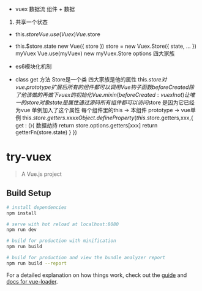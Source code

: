 - vuex 数据流
组件  +  数据
1. 共享一个状态
- this.$store
Vue.use(Vuex) Vue.$store
- this.$store.state
new Vue({
    store
})
store = new Vuex.Store({
    state,
    ...
})
myVuex Vue.use(myVuex)
new myVuex.Store
options 四大家族

- es6模块化机制
- class get 方法
 Store是一个类 四大家族是他的属性 
 this.$store 对vue.prototype扩展后 所有的组件都可以调用
 Vue 钩子函数 beforeCreated 除了他该做的再做下vuex的初始化
 Vue.mixin({
     beforeCreated:vuexInot
 })
让唯一的store对象 state是属性
通过源码所有组件都可以访问$store 是因为它已经为vue 单例加入了这个属性 每个组件里的this -> 本组件 prototype -> vue单例
this.$store.getters.xxxx
Object.defineProperty(this.$store.getters,xxx,{
    get : (){
        数据劫持
        return store.options.getters[xxx]
        return getterFn(store.state)
    }
})

# try-vuex

> A Vue.js project

## Build Setup

``` bash
# install dependencies
npm install

# serve with hot reload at localhost:8080
npm run dev

# build for production with minification
npm run build

# build for production and view the bundle analyzer report
npm run build --report
```

For a detailed explanation on how things work, check out the [guide](http://vuejs-templates.github.io/webpack/) and [docs for vue-loader](http://vuejs.github.io/vue-loader).

